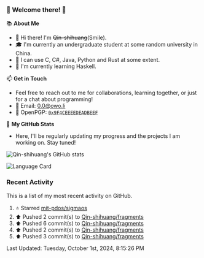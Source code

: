 ### 🌟 Welcome there! 🌟

📚 **About Me**
- 👋 Hi there! I'm ~~Qin-shihuang~~(Smile).
- 🎓 I'm currently an undergraduate student at some random university in China.
- 🚀 I can use C, C#, Java, Python and Rust at some extent.
- 🌱 I'm currently learning Haskell.

📫 **Get in Touch**
- Feel free to reach out to me for collaborations, learning together, or just for a chat about programming!
- 📩 Email: 0.0@owo.li
- 🔑 OpenPGP: [`0x9F4CEEEEDEADBEEF`](https://keys.openpgp.org/vks/v1/by-fingerprint/9273A165A490C183577664B69F4CEEEEDEADBEEF)


📝 **My GitHub Stats**
- Here, I'll be regularly updating my progress and the projects I am working on. Stay tuned!

![Qin-shihuang's GitHub stats](https://github-readme-stats.vercel.app/api?username=Qin-shihuang&show_icons=true)

![Language Card](https://github-readme-stats.vercel.app/api/top-langs/?username=Qin-shihuang)
### Recent Activity

This is a list of my most recent activity on GitHub.

<!--RECENT_ACTIVITY:start-->
1. ⭐ Starred [mit-pdos/sigmaos](https://github.com/mit-pdos/sigmaos)<br>
2. ⬆️ Pushed 2 commit(s) to [Qin-shihuang/fragments](https://github.com/Qin-shihuang/fragments)<br>
3. ⬆️ Pushed 6 commit(s) to [Qin-shihuang/fragments](https://github.com/Qin-shihuang/fragments)<br>
4. ⬆️ Pushed 2 commit(s) to [Qin-shihuang/fragments](https://github.com/Qin-shihuang/fragments)<br>
5. ⬆️ Pushed 3 commit(s) to [Qin-shihuang/fragments](https://github.com/Qin-shihuang/fragments)<br>
<!--RECENT_ACTIVITY:end-->

<!--RECENT_ACTIVITY:last_update-->
Last Updated: Tuesday, October 1st, 2024, 8:15:26 PM
<!--RECENT_ACTIVITY:last_update_end-->
